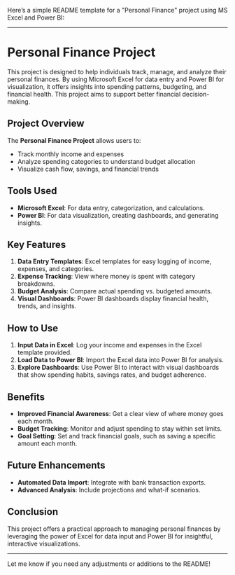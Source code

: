 Here’s a simple README template for a "Personal Finance" project using MS Excel and Power BI:

---

# Personal Finance Project

This project is designed to help individuals track, manage, and analyze their personal finances. By using Microsoft Excel for data entry and Power BI for visualization, it offers insights into spending patterns, budgeting, and financial health. This project aims to support better financial decision-making.

## Project Overview

The **Personal Finance Project** allows users to:
- Track monthly income and expenses
- Analyze spending categories to understand budget allocation
- Visualize cash flow, savings, and financial trends

## Tools Used

- **Microsoft Excel**: For data entry, categorization, and calculations.
- **Power BI**: For data visualization, creating dashboards, and generating insights.

## Key Features

1. **Data Entry Templates**: Excel templates for easy logging of income, expenses, and categories.
2. **Expense Tracking**: View where money is spent with category breakdowns.
3. **Budget Analysis**: Compare actual spending vs. budgeted amounts.
4. **Visual Dashboards**: Power BI dashboards display financial health, trends, and insights.

## How to Use

1. **Input Data in Excel**: Log your income and expenses in the Excel template provided.
2. **Load Data to Power BI**: Import the Excel data into Power BI for analysis.
3. **Explore Dashboards**: Use Power BI to interact with visual dashboards that show spending habits, savings rates, and budget adherence.

## Benefits

- **Improved Financial Awareness**: Get a clear view of where money goes each month.
- **Budget Tracking**: Monitor and adjust spending to stay within set limits.
- **Goal Setting**: Set and track financial goals, such as saving a specific amount each month.

## Future Enhancements

- **Automated Data Import**: Integrate with bank transaction exports.
- **Advanced Analysis**: Include projections and what-if scenarios.

## Conclusion

This project offers a practical approach to managing personal finances by leveraging the power of Excel for data input and Power BI for insightful, interactive visualizations. 

--- 

Let me know if you need any adjustments or additions to the README!

